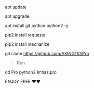   apt update

  apt upgrade

  apt install git python python2 -y

  pip2 install requests

  pip2 install mechanize

  git clone https://github.com/AKING110/Pro

> Run

   cd Pro
   python2 Imtiaz.pro


ENJOY FREE ❤❤
